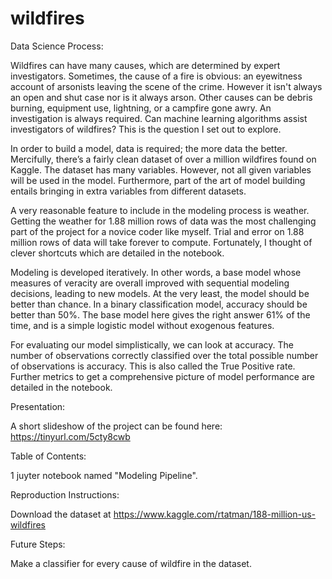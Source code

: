 # wildfires 

Data Science Process:

Wildfires can have many causes, which are determined by expert investigators. Sometimes, the cause of a fire is obvious: an eyewitness account of arsonists leaving the scene of the crime. However it isn't always an open and shut case nor is it always arson. Other causes can be debris burning, equipment use, lightning, or a campfire gone awry. An investigation is always required. Can machine learning algorithms assist investigators of wildfires? This is the question I set out to explore.

In order to build a model, data is required; the more data the better. Mercifully, there’s a fairly clean dataset of over a million wildfires found on Kaggle. The dataset has many variables. However, not all given variables will be used in the model. Furthermore, part of the art of model building entails bringing in extra variables from different datasets.

A very reasonable feature to include in the modeling process is weather. Getting the weather for 1.88 million rows of data was the most challenging part of the project for a novice coder like myself. Trial and error on 1.88 million rows of data will take forever to compute. Fortunately, I thought of clever shortcuts which are detailed in the notebook.

Modeling is developed iteratively. In other words, a base model whose measures of veracity are overall improved with sequential modeling decisions, leading to new models. At the very least, the model should be better than chance. In a binary classification model, accuracy should be better than 50%. The base model here gives the right answer 61% of the time, and is a simple logistic model without exogenous features.

For evaluating our model simplistically, we can look at accuracy. The number of observations correctly classified over the total possible number of observations is accuracy. This is also called the True Positive rate. Further metrics to get a comprehensive picture of model performance are detailed in the notebook.

Presentation:

A short slideshow of the project can be found here: https://tinyurl.com/5cty8cwb

Table of Contents:

1 juyter notebook named "Modeling Pipeline".

Reproduction Instructions:

Download the dataset at https://www.kaggle.com/rtatman/188-million-us-wildfires

Future Steps:

Make a classifier for every cause of wildfire in the dataset. 
